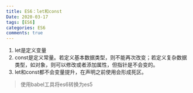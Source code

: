 ```yaml
---
title: ES6：let和const
Date: 2020-03-17
tags: [ES6]
categories: ES6
comments: true
---
```


1. let是定义变量
2. const是定义常量。若定义基本数据类型，则不能再次改变；若定义复杂数据类型，如对象，则可以修改或者添加属性，但指针是不会变的。
3. let和const都不会变量提升，在声明之前使用会形成死区。

> 使用babel工具将es6转换为es5